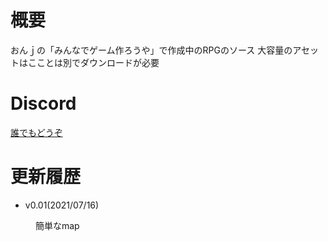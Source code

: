 # 概要
おんｊの「みんなでゲーム作ろうや」で作成中のRPGのソース
大容量のアセットはこことは別でダウンロードが必要
<br>

# Discord
[誰でもどうぞ](https://discord.gg/VEDnxMPJS8)
<br>

# 更新履歴
- <dt>v0.01(2021/07/16)</dt>
<dd>簡単なmap</dd>
